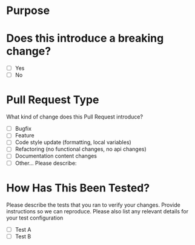 # Purpose
<!-- Please include a summary of the change and which issue is fixed. Please also include relevant motivation and context. List any dependencies that are required for this change and links to open Issue(s) addressed. -->

# Does this introduce a breaking change?
- [ ] Yes
- [ ] No

# Pull Request Type

What kind of change does this Pull Request introduce?

- [ ] Bugfix
- [ ] Feature
- [ ] Code style update (formatting, local variables)
- [ ] Refactoring (no functional changes, no api changes)
- [ ] Documentation content changes
- [ ] Other... Please describe:

# How Has This Been Tested?

Please describe the tests that you ran to verify your changes. Provide instructions so we can reproduce. Please also list any relevant details for your test configuration

- [ ] Test A
- [ ] Test B